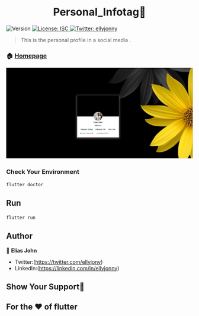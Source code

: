 <h1 align="center"> Personal_Infotag🧑</h1>
<p>
  <img alt="Version" src="https://img.shields.io/badge/version-1.0.0-blue.svg?cacheSeconds=2592000" />
  <a href="#" target="_blank">
    <img alt="License: ISC" src="https://img.shields.io/badge/License-ISC-yellow.svg" />
  </a>
  <a href="https://twitter.com/ellyjonny" target="_blank">
    <img alt="Twitter: ellyjonny" src="https://img.shields.io/twitter/follow/ellyjonny.svg?style=social" />
  </a>
</p>

> This is the personal profile in a social media .

### 🏠 [Homepage](index.js)
<img src="assets/infotag.jpg"> 



### Check Your Environment

```sh
flutter doctor
```

## Run

```sh
flutter run
```

## Author

👤 **Elias John**

* Twitter:(https://twitter.com/ellyjony)
* LinkedIn:(https://linkedin.com/in/ellyjonny)

## Show Your Support🚀
## For the ❤ of flutter



<!-- # personal_infotag

A new Flutter project.

## Getting Started

This project is a starting point for a Flutter application.

A few resources to get you started if this is your first Flutter project:

- [Lab: Write your first Flutter app](https://flutter.dev/docs/get-started/codelab)
- [Cookbook: Useful Flutter samples](https://flutter.dev/docs/cookbook)

For help getting started with Flutter, view our
[online documentation](https://flutter.dev/docs), which offers tutorials,
samples, guidance on mobile development, and a full API reference. -->
